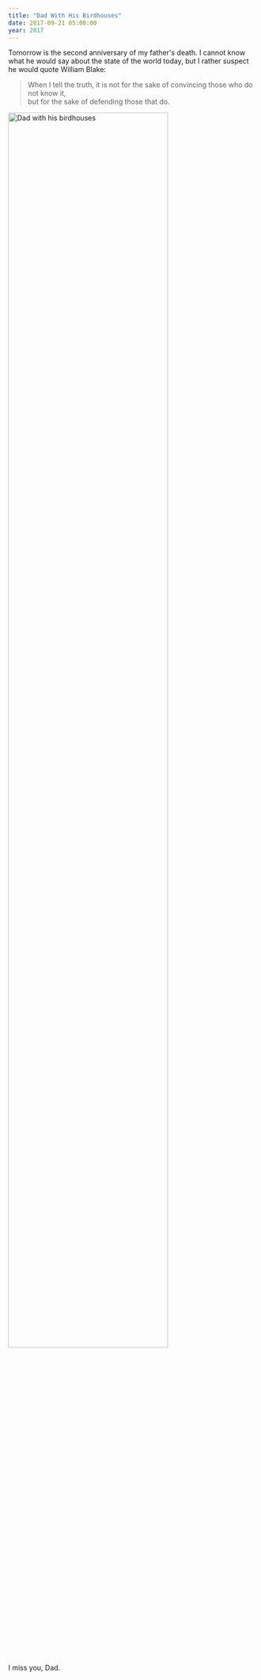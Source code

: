 ```yaml
---
title: "Dad With His Birdhouses"
date: 2017-09-21 05:00:00
year: 2017
---
```


Tomorrow is the second anniversary of my father's death.
I cannot know what he would say about the state of the world today,
but I rather suspect he would quote William Blake:

<blockquote>
When I tell the truth,
it is not for the sake of convincing those who do not know it,
<br/>
but for the sake of defending those that do.
</blockquote>

<img src="{{'/files/2017/09/dad-birdhouses-2003.jpg' | relative_url}}" alt="Dad with his birdhouses" width="80%" />

I miss you, Dad.
